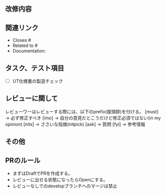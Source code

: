 <!-- レビューコメントはすべて日本語でお願いします -->

## 改修内容
<!-- 改修内容がわかるチケットURLや説明を記載 -->
<!-- コードレベルの改修の説明はFile Changedの該当箇所のコメントに記載する -->

## 関連リンク
<!-- 関連するIssue、ドキュメント、外部リンクなど -->
- Closes #
- Related to #
- Documentation:

## タスク、テスト項目
<!-- プルリクエストを完了させるために必要なタスクがあれば記載 -->
- [ ] UT仕様書の製造チェック

## レビューに関して
<!-- for GitHub Copilot review rule -->
レビューワーはレビューする際には、以下のprefix(接頭辞)を付ける。
[must] → 必ず修正すべき
[imo] → 自分の意見だとこうだけど修正必須ではない(in my opinion)
[nits] → ささいな指摘(nitpick)
[ask] → 質問
[fyi] → 参考情報
<!-- for GitHub Copilot review  rule-->

## その他
<!-- 追加で伝えたいことがあれば記述 -->

## PRのルール
- まずはDraftでPRを作成する。
- レビューに出せる状態になったらOpenにする。
- レビューなしでのdevelopブランチへのマージは禁止

